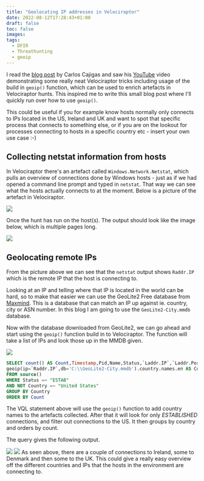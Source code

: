 ```yaml
---
title: "Geolocating IP addresses in Velociraptor"
date: 2022-08-12T17:28:43+01:00
draft: false
toc: false
images:
tags:
  - DFIR
  - Threathunting
  - geoip
---
```


I read the [blog post](http://www.mashthatkey.com/2022/08/velociraptor-playground-2022-08-02.html?m=1) by Carlos Cajigas and saw his [YouTube](https://www.youtube.com/watch?v=DMj0pU6kYvg) video demonstrating some really neat Velociraptor tricks including usage of the build in `geoip()` function, which can be used to enrich artefacts in Velociraptor hunts. This inspired me to write this small blog post where I'll quickly run over how to use `geoip()`.

This could be useful if you for example know hosts normally only connects to IPs located in the US, Ireland and UK and want to spot that specific process that connects to something else, or if you are on the lookout for processes connecting to hosts in a specific country etc - insert your own use case :-)
## Collecting netstat information from hosts
In Velociraptor there's an artefact called `Windows.Network.Netstat`, which pulls an overview of connections done by Windows hosts - just as if we had opened a command line prompt and typed in `netstat`. That way we can see what the hosts actually connects to at the moment. Below is a picture of the artefact in Velociraptor.

![](/img/velogeoip/Pasted_image_20220812193744.png)

Once the hunt has run on the host(s). The output should look like the image below, which is multiple pages long. 

![](/img/velogeoip/Screenshot_2022-08-12_19-40-25.png)
## Geolocating remote IPs
From the picture above we can see that the `netstat` output shows `Raddr.IP` which is the remote IP that the host is connecting to.

Looking at an IP and telling where that IP is located in the world can be hard, so to make that easier we can use the GeoLite2 Free database from [Maxmind](https://www.maxmind.com/en/accounts/current/geoip/downloads). This is a database that can match an IP up against ie. country, city or ASN number. In this blog I am going to use the `GeoLite2-City.mmdb` database.

Now with the database downloaded from GeoLite2, we can go ahead and start using the `geoip()` function build in to Velociraptor. The function will take a list of IPs and look those up in the MMDB given.

![](/img/velogeoip/Screenshot_2022-08-12_19-50-52.png])

```sql
SELECT count() AS Count,Timestamp,Pid,Name,Status,`Laddr.IP`,`Laddr.Port`,
geoip(ip=`Raddr.IP`,db='C:\\GeoLite2-City.mmdb').country.names.en AS Country,`Raddr.IP`,`Raddr.Port`,Fqdn
FROM source()
WHERE Status =~ "ESTAB"
AND NOT Country =~ "United States"
GROUP BY Country
ORDER BY Count
```

The VQL statement above will use the `geoip()` function to add country names to the artefacts collected. After that it will look for only *ESTABLISHED* connections, and filter out connections to the US. It then groups by country and orders by count.

The query gives the following output.

![](/img/velogeoip/Screenshot_2022-08-12_19-57-20.png)
![](/img/velogeoip/Screenshot_2022-08-12_20-07-46.png)
As seen above, there are a couple of connections to Ireland, some to Denmark and then some to the UK. This could give a really easy overview off the different countries and IPs that the hosts in the environment are connecting to.

